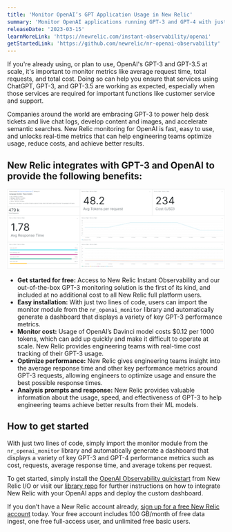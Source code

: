 ```yaml
---
title: 'Monitor OpenAI’s GPT Application Usage in New Relic'
summary: 'Monitor OpenAI applications running GPT-3 and GPT-4 with just two lines of code using New Relic to track the cost, usage, and performance of your models in real-time.'
releaseDate: '2023-03-15'
learnMoreLink: 'https://newrelic.com/instant-observability/openai'
getStartedLink: 'https://github.com/newrelic/nr-openai-observability'
---
```


If you're already using, or plan to use, OpenAI's GPT-3 and GPT-3.5 at scale, it's important to monitor metrics like average request time, total requests, and total cost. Doing so can help you ensure that services using ChatGPT, GPT-3, and GPT-3.5 are working as expected, especially when those services are required for important functions like customer service and support.

Companies around the world are embracing GPT-3 to power help desk tickets and live chat logs, develop content and images, and accelerate semantic searches. New Relic monitoring for OpenAI is fast, easy to use, and unlocks real-time metrics that can help engineering teams optimize usage, reduce costs, and achieve better results.

## New Relic integrates with GPT-3 and OpenAI to provide the following benefits:

![New Relic's OpenAI integration providing a pre-built dashboard for monitoring performance, cost, and usage of GPT-3 applications. ](./images/newrelic_openai_integration_dashboard.png "A screenshot showing the New Relic Instant Observability quickstart dashboard for OpenAI.")

* __Get started for free:__ Access to New Relic Instant Observability and our out-of-the-box GPT-3 monitoring solution is the first of its kind, and included at no additional cost to all New Relic full platform users.
* __Easy installation:__ With just two lines of code, users can import the monitor module from the `nr_openai_monitor` library and automatically generate a dashboard that displays a variety of key GPT-3 performance metrics.
* __Monitor cost:__ Usage of OpenAI’s Davinci model costs $0.12 per 1000 tokens, which can add up quickly and make it difficult to operate at scale. New Relic provides engineering teams with real-time cost tracking of their GPT-3 usage.
* __Optimize performance:__ New Relic gives engineering teams insight into the average response time and other key performance metrics around GPT-3 requests, allowing engineers to optimize usage and ensure the best possible response times.
* __Analysis prompts and response:__ New Relic provides valuable information about the usage, speed, and effectiveness of GPT-3 to help engineering teams achieve better results from their ML models.

## How to get started

With just two lines of code, simply import the monitor module from the `nr_openai_monitor` library and automatically generate a dashboard that displays a variety of key GPT-3 and GPT-4 performance metrics such as cost, requests, average response time, and average tokens per request.

To get started, simply install the [OpenAI Observability quickstart](https://newrelic.com/instant-observability/openai) from New Relic I/O or visit our [library repo](https://github.com/newrelic/nr-openai-observability) for further instructions on how to integrate New Relic with your OpenAI apps and deploy the custom dashboard.

If you don’t have a New Relic account already, [sign up for a free New Relic account](https://newrelic.com/signup) today. Your free account includes 100 GB/month of free data ingest, one free full-access user, and unlimited free basic users.